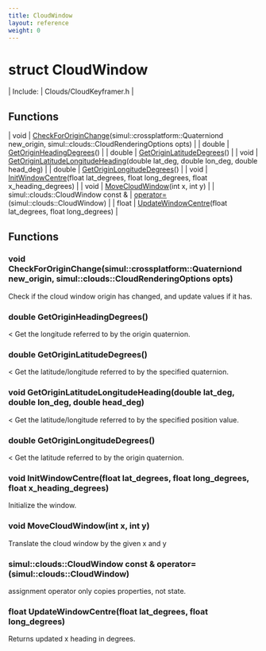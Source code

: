 ```yaml
---
title: CloudWindow
layout: reference
weight: 0
---
```

struct CloudWindow
===

| Include: | Clouds/CloudKeyframer.h |



Functions
---

| void | [CheckForOriginChange](#CheckForOriginChange)(simul::crossplatform::Quaterniond new_origin, simul::clouds::CloudRenderingOptions opts) |
| double | [GetOriginHeadingDegrees](#GetOriginHeadingDegrees)() |
| double | [GetOriginLatitudeDegrees](#GetOriginLatitudeDegrees)() |
| void | [GetOriginLatitudeLongitudeHeading](#GetOriginLatitudeLongitudeHeading)(double lat_deg, double lon_deg, double head_deg) |
| double | [GetOriginLongitudeDegrees](#GetOriginLongitudeDegrees)() |
| void | [InitWindowCentre](#InitWindowCentre)(float lat_degrees, float long_degrees, float x_heading_degrees) |
| void | [MoveCloudWindow](#MoveCloudWindow)(int x, int y) |
| simul::clouds::CloudWindow  const & | [operator=](#operator=)(simul::clouds::CloudWindow) |
| float | [UpdateWindowCentre](#UpdateWindowCentre)(float lat_degrees, float long_degrees) |


Functions
---
<a name="CheckForOriginChange"></a>
### void CheckForOriginChange(simul::crossplatform::Quaterniond new_origin, simul::clouds::CloudRenderingOptions opts)
Check if the cloud window origin has changed, and update values if it has.
<a name="GetOriginHeadingDegrees"></a>
### double GetOriginHeadingDegrees()
< Get the longitude referred to by the origin quaternion.
<a name="GetOriginLatitudeDegrees"></a>
### double GetOriginLatitudeDegrees()
< Get the latitude/longitude referred to by the specified quaternion.
<a name="GetOriginLatitudeLongitudeHeading"></a>
### void GetOriginLatitudeLongitudeHeading(double lat_deg, double lon_deg, double head_deg)
< Get the latitude/longitude referred to by the specified position value.
<a name="GetOriginLongitudeDegrees"></a>
### double GetOriginLongitudeDegrees()
< Get the latitude referred to by the origin quaternion.
<a name="InitWindowCentre"></a>
### void InitWindowCentre(float lat_degrees, float long_degrees, float x_heading_degrees)
Initialize the window.
<a name="MoveCloudWindow"></a>
### void MoveCloudWindow(int x, int y)
Translate the cloud window by the given x and y
<a name="operator="></a>
### simul::clouds::CloudWindow  const & operator=(simul::clouds::CloudWindow)
assignment operator only copies properties, not state.
<a name="UpdateWindowCentre"></a>
### float UpdateWindowCentre(float lat_degrees, float long_degrees)
Returns updated x heading in degrees.

